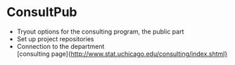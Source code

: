 # ConsultPub

- Tryout options for the consulting program, the public part  
- Set up project repositories  
- Connection to the department    
[consulting page]{http://www.stat.uchicago.edu/consulting/index.shtml}
